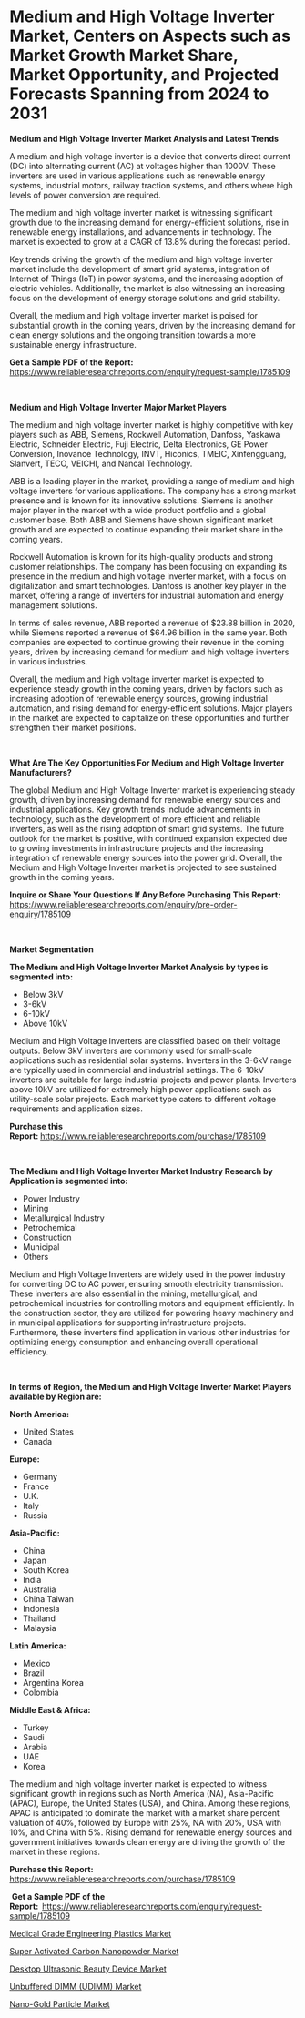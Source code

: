 <p><h1>Medium and High Voltage Inverter Market, Centers on Aspects such as Market Growth Market Share, Market Opportunity, and Projected Forecasts Spanning from 2024 to 2031</h1></p><p><strong>Medium and High Voltage Inverter Market Analysis and Latest Trends</strong></p>
<p><p>A medium and high voltage inverter is a device that converts direct current (DC) into alternating current (AC) at voltages higher than 1000V. These inverters are used in various applications such as renewable energy systems, industrial motors, railway traction systems, and others where high levels of power conversion are required.</p><p>The medium and high voltage inverter market is witnessing significant growth due to the increasing demand for energy-efficient solutions, rise in renewable energy installations, and advancements in technology. The market is expected to grow at a CAGR of 13.8% during the forecast period. </p><p>Key trends driving the growth of the medium and high voltage inverter market include the development of smart grid systems, integration of Internet of Things (IoT) in power systems, and the increasing adoption of electric vehicles. Additionally, the market is also witnessing an increasing focus on the development of energy storage solutions and grid stability.</p><p>Overall, the medium and high voltage inverter market is poised for substantial growth in the coming years, driven by the increasing demand for clean energy solutions and the ongoing transition towards a more sustainable energy infrastructure.</p></p>
<p><strong>Get a Sample PDF of the Report:&nbsp;</strong> <a href="https://www.reliableresearchreports.com/enquiry/request-sample/1785109">https://www.reliableresearchreports.com/enquiry/request-sample/1785109</a></p>
<p>&nbsp;</p>
<p><strong>Medium and High Voltage Inverter Major Market Players</strong></p>
<p><p>The medium and high voltage inverter market is highly competitive with key players such as ABB, Siemens, Rockwell Automation, Danfoss, Yaskawa Electric, Schneider Electric, Fuji Electric, Delta Electronics, GE Power Conversion, Inovance Technology, INVT, Hiconics, TMEIC, Xinfengguang, Slanvert, TECO, VEICHI, and Nancal Technology.</p><p>ABB is a leading player in the market, providing a range of medium and high voltage inverters for various applications. The company has a strong market presence and is known for its innovative solutions. Siemens is another major player in the market with a wide product portfolio and a global customer base. Both ABB and Siemens have shown significant market growth and are expected to continue expanding their market share in the coming years.</p><p>Rockwell Automation is known for its high-quality products and strong customer relationships. The company has been focusing on expanding its presence in the medium and high voltage inverter market, with a focus on digitalization and smart technologies. Danfoss is another key player in the market, offering a range of inverters for industrial automation and energy management solutions.</p><p>In terms of sales revenue, ABB reported a revenue of $23.88 billion in 2020, while Siemens reported a revenue of $64.96 billion in the same year. Both companies are expected to continue growing their revenue in the coming years, driven by increasing demand for medium and high voltage inverters in various industries.</p><p>Overall, the medium and high voltage inverter market is expected to experience steady growth in the coming years, driven by factors such as increasing adoption of renewable energy sources, growing industrial automation, and rising demand for energy-efficient solutions. Major players in the market are expected to capitalize on these opportunities and further strengthen their market positions.</p></p>
<p>&nbsp;</p>
<p><strong>What Are The Key Opportunities For Medium and High Voltage Inverter Manufacturers?</strong></p>
<p><p>The global Medium and High Voltage Inverter market is experiencing steady growth, driven by increasing demand for renewable energy sources and industrial applications. Key growth trends include advancements in technology, such as the development of more efficient and reliable inverters, as well as the rising adoption of smart grid systems. The future outlook for the market is positive, with continued expansion expected due to growing investments in infrastructure projects and the increasing integration of renewable energy sources into the power grid. Overall, the Medium and High Voltage Inverter market is projected to see sustained growth in the coming years.</p></p>
<p><strong>Inquire or Share Your Questions If Any Before Purchasing This Report:</strong> <a href="https://www.reliableresearchreports.com/enquiry/pre-order-enquiry/1785109">https://www.reliableresearchreports.com/enquiry/pre-order-enquiry/1785109</a></p>
<p>&nbsp;</p>
<p><strong>Market Segmentation</strong></p>
<p><strong>The Medium and High Voltage Inverter Market Analysis by types is segmented into:</strong></p>
<p><ul><li>Below 3kV</li><li>3-6kV</li><li>6-10kV</li><li>Above 10kV</li></ul></p>
<p><p>Medium and High Voltage Inverters are classified based on their voltage outputs. Below 3kV inverters are commonly used for small-scale applications such as residential solar systems. Inverters in the 3-6kV range are typically used in commercial and industrial settings. The 6-10kV inverters are suitable for large industrial projects and power plants. Inverters above 10kV are utilized for extremely high power applications such as utility-scale solar projects. Each market type caters to different voltage requirements and application sizes.</p></p>
<p><strong>Purchase this Report:&nbsp;</strong><a href="https://www.reliableresearchreports.com/purchase/1785109">https://www.reliableresearchreports.com/purchase/1785109</a></p>
<p>&nbsp;</p>
<p><strong>The Medium and High Voltage Inverter Market Industry Research by Application is segmented into:</strong></p>
<p><ul><li>Power Industry</li><li>Mining</li><li>Metallurgical Industry</li><li>Petrochemical</li><li>Construction</li><li>Municipal</li><li>Others</li></ul></p>
<p><p>Medium and High Voltage Inverters are widely used in the power industry for converting DC to AC power, ensuring smooth electricity transmission. These inverters are also essential in the mining, metallurgical, and petrochemical industries for controlling motors and equipment efficiently. In the construction sector, they are utilized for powering heavy machinery and in municipal applications for supporting infrastructure projects. Furthermore, these inverters find application in various other industries for optimizing energy consumption and enhancing overall operational efficiency.</p></p>
<p>&nbsp;</p>
<p><strong>In terms of Region, the Medium and High Voltage Inverter Market Players available by Region are:</strong></p>
<p>
    <p> <strong> North America: </strong>
        <ul>
            <li>United States</li>
            <li>Canada</li>
        </ul>
        </p> 
    <p> <strong> Europe: </strong>
        <ul>
            <li>Germany</li>
            <li>France</li>
            <li>U.K.</li>
            <li>Italy</li>
            <li>Russia</li>
        </ul>
        </p> 
    <p> <strong> Asia-Pacific: </strong>
        <ul>
            <li>China</li>
            <li>Japan</li>
            <li>South Korea</li>
            <li>India</li>
            <li>Australia</li>
            <li>China Taiwan</li>
            <li>Indonesia</li>
            <li>Thailand</li>
            <li>Malaysia</li>
        </ul>
        </p> 
    <p> <strong> Latin America: </strong>
        <ul>
            <li>Mexico</li>
            <li>Brazil</li>
            <li>Argentina Korea</li>
            <li>Colombia</li>
        </ul>
        </p> 
    <p> <strong> Middle East & Africa: </strong>
        <ul>
            <li>Turkey</li>
            <li>Saudi</li>
            <li>Arabia</li>
            <li>UAE</li>
            <li>Korea</li>
        </ul>
    </p>
    </p>
<p><p>The medium and high voltage inverter market is expected to witness significant growth in regions such as North America (NA), Asia-Pacific (APAC), Europe, the United States (USA), and China. Among these regions, APAC is anticipated to dominate the market with a market share percent valuation of 40%, followed by Europe with 25%, NA with 20%, USA with 10%, and China with 5%. Rising demand for renewable energy sources and government initiatives towards clean energy are driving the growth of the market in these regions.</p></p>
<p><strong>Purchase this Report: </strong><a href="https://www.reliableresearchreports.com/purchase/1785109">https://www.reliableresearchreports.com/purchase/1785109</a></p>
<p>&nbsp;<strong>Get a Sample PDF of the Report:&nbsp;&nbsp;</strong><a href="https://www.reliableresearchreports.com/enquiry/request-sample/1785109">https://www.reliableresearchreports.com/enquiry/request-sample/1785109</a></p>
<p><strong></strong></p>
<p><p><a href="https://github.com/AKSHATREPORTPRIME/Market-Research-Report-List-3/blob/main/medical-grade-engineering-plastics-market.md">Medical Grade Engineering Plastics Market</a></p><p><a href="https://issuu.com/reportprime-2/docs/super-activated-carbon-nanopowder-market-size-2030">Super Activated Carbon Nanopowder Market</a></p><p><a href="https://github.com/indrystar/Market-Research-Report-List-2/blob/main/desktop-ultrasonic-beauty-device-market.md">Desktop Ultrasonic Beauty Device Market</a></p><p><a href="https://github.com/josesg55/Market-Research-Report-List-1/blob/main/unbuffered-dimm-udimm-market.md">Unbuffered DIMM (UDIMM) Market</a></p><p><a href="https://issuu.com/reportprime-2/docs/nano-gold-particle-market-size-2030.pptx">Nano-Gold Particle Market</a></p></p>